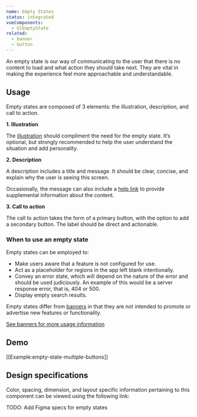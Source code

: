 ```yaml
---
name: Empty States
status: integrated
vueComponents:
  - GlEmptyState
related:
  - banner
  - button
---
```


An empty state is our way of communicating to the user that there is no content to load and what action they should take next. They are vital in making the experience feel more approachable and understandable.

## Usage

Empty states are composed of 3 elements: the illustration, description, and call to action.

**1\. Illustration**

The [illustration](/product-foundations/illustration) should compliment the need for the empty state. It’s optional, but strongly recommended to help the user understand the situation and add personality.

**2\. Description**

A description includes a title and message. It should be clear, concise, and explain why the user is seeing this screen.

Occasionally, the message can also include a [help link](/usability/helping-users) to provide supplemental information about the content.

**3\. Call to action**

The call to action takes the form of a primary button, with the option to add a secondary button. The label should be direct and actionable.

### When to use an empty state

Empty states can be employed to:

- Make users aware that a feature is not configured for use.
- Act as a placeholder for regions in the app left blank intentionally.
- Convey an error state, which will depend on the nature of the error and should be used judiciously. An example of this would be a server response error, that is, 404 or 500.
- Display empty search results.

Empty states differ from [banners](/components/banner) in that they are not intended to promote or advertise new features or functionality.

[See banners for more usage information](/components/banner)

## Demo

[[Example:empty-state-multiple-buttons]]

## Design specifications

Color, spacing, dimension, and layout specific information pertaining to this component can be viewed using the following link:

TODO: Add Figma specs for empty states
